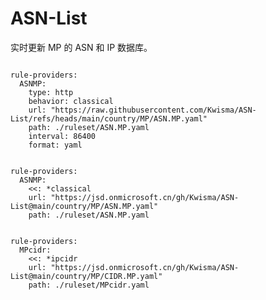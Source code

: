 
# ASN-List

实时更新 MP 的 ASN 和 IP 数据库。

<pre><code class="language-javascript">
rule-providers:
  ASNMP:
    type: http
    behavior: classical
    url: "https://raw.githubusercontent.com/Kwisma/ASN-List/refs/heads/main/country/MP/ASN.MP.yaml"
    path: ./ruleset/ASN.MP.yaml
    interval: 86400
    format: yaml
</code></pre>

<pre><code class="language-javascript">
rule-providers:
  ASNMP:
    <<: *classical
    url: "https://jsd.onmicrosoft.cn/gh/Kwisma/ASN-List@main/country/MP/ASN.MP.yaml"
    path: ./ruleset/ASN.MP.yaml
</code></pre>

<pre><code class="language-javascript">
rule-providers:
  MPcidr:
    <<: *ipcidr
    url: "https://jsd.onmicrosoft.cn/gh/Kwisma/ASN-List@main/country/MP/CIDR.MP.yaml"
    path: ./ruleset/MPcidr.yaml
</code></pre>